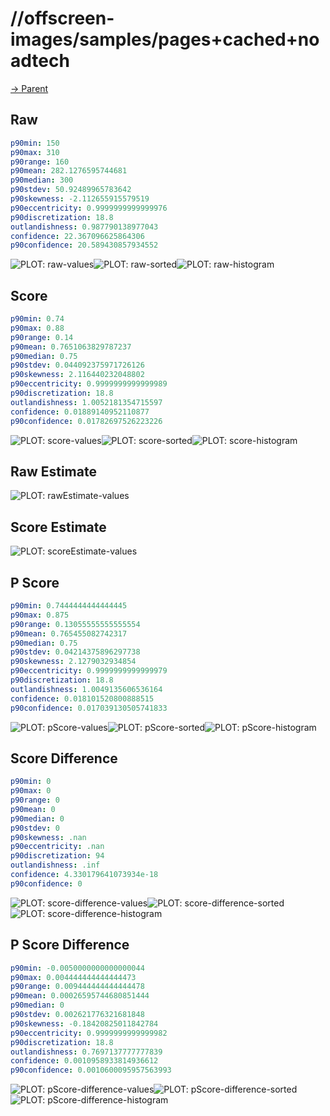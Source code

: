 
# //offscreen-images/samples/pages+cached+noadtech

[→ Parent](../..)


## Raw


```yaml
p90min: 150
p90max: 310
p90range: 160
p90mean: 282.1276595744681
p90median: 300
p90stdev: 50.92489965783642
p90skewness: -2.112655915579519
p90eccentricity: 0.9999999999999976
p90discretization: 18.8
outlandishness: 0.987790138977043
confidence: 22.367096625864306
p90confidence: 20.589430857934552

```

![PLOT: raw-values](./raw/values.svg)![PLOT: raw-sorted](./raw/sorted.svg)![PLOT: raw-histogram](./raw/histogram.svg)
## Score


```yaml
p90min: 0.74
p90max: 0.88
p90range: 0.14
p90mean: 0.7651063829787237
p90median: 0.75
p90stdev: 0.044092375971726126
p90skewness: 2.116440232048802
p90eccentricity: 0.9999999999999989
p90discretization: 18.8
outlandishness: 1.0052181354715597
confidence: 0.01889140952110877
p90confidence: 0.01782697526223226

```

![PLOT: score-values](./score/values.svg)![PLOT: score-sorted](./score/sorted.svg)![PLOT: score-histogram](./score/histogram.svg)
## Raw Estimate

![PLOT: rawEstimate-values](./rawEstimate/values.svg)
## Score Estimate

![PLOT: scoreEstimate-values](./scoreEstimate/values.svg)
## P Score


```yaml
p90min: 0.7444444444444445
p90max: 0.875
p90range: 0.13055555555555554
p90mean: 0.765455082742317
p90median: 0.75
p90stdev: 0.04214375896297738
p90skewness: 2.1279032934854
p90eccentricity: 0.9999999999999979
p90discretization: 18.8
outlandishness: 1.0049135606536164
confidence: 0.018101520800888515
p90confidence: 0.017039130505741833

```

![PLOT: pScore-values](./pScore/values.svg)![PLOT: pScore-sorted](./pScore/sorted.svg)![PLOT: pScore-histogram](./pScore/histogram.svg)
## Score Difference


```yaml
p90min: 0
p90max: 0
p90range: 0
p90mean: 0
p90median: 0
p90stdev: 0
p90skewness: .nan
p90eccentricity: .nan
p90discretization: 94
outlandishness: .inf
confidence: 4.330179641073934e-18
p90confidence: 0

```

![PLOT: score-difference-values](./score-difference/values.svg)![PLOT: score-difference-sorted](./score-difference/sorted.svg)![PLOT: score-difference-histogram](./score-difference/histogram.svg)
## P Score Difference


```yaml
p90min: -0.0050000000000000044
p90max: 0.004444444444444473
p90range: 0.009444444444444478
p90mean: 0.00026595744680851444
p90median: 0
p90stdev: 0.002621776321681848
p90skewness: -0.18420825011842784
p90eccentricity: 0.9999999999999982
p90discretization: 18.8
outlandishness: 0.7697137777777839
confidence: 0.0010958933814936612
p90confidence: 0.0010600095957563993

```

![PLOT: pScore-difference-values](./pScore-difference/values.svg)![PLOT: pScore-difference-sorted](./pScore-difference/sorted.svg)![PLOT: pScore-difference-histogram](./pScore-difference/histogram.svg)